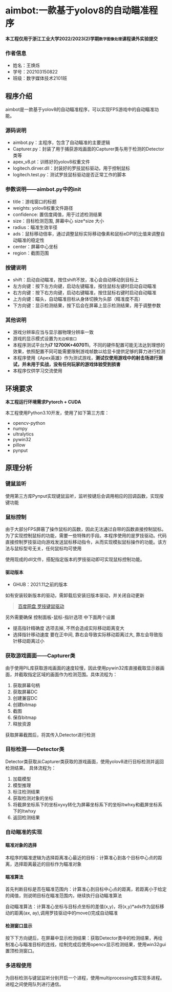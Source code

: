 # aimbot:一款基于yolov8的自动瞄准程序

**本工程仅用于浙江工业大学2022/2023(2)学期`数字图像处理`课程课外实验提交**

### 作者信息
- 姓名：王焕烁
- 学号：202103150822
- 班级：数字媒体技术2101班

## 程序介绍
aimbot是一款基于yolov8的自动瞄准程序，可以实现FPS游戏中的自动瞄准功能。

### 源码说明  
- aimbot.py：主程序，包含了自动瞄准的主要逻辑  
- Capturer.py：封装了用于捕获游戏画面的Capturer类与用于检测的Detector类等  
- apex_v8.pt：训练好的yolov8权重文件  
- logitech.dirver.dll：封装好的罗技鼠标驱动，用于控制鼠标
- logitech.test.py：测试罗技鼠标驱动是否正常工作的脚本

### 参数说明——aimbot.py中的init
- title：游戏窗口的标题
- weights: yolov8权重文件路径
- confidence: 置信度阈值，用于过滤检测结果
- size：目标检测范围, 屏幕中心 size*size 大小
- radius：瞄准生效半径
- ads：鼠标移动倍率，通过调整鼠标实际移动像素和鼠标eDPI的比值来调整自动瞄准的稳定性
- center：屏幕中心坐标
- region：截图范围

### 按键说明
- shift：启动自动瞄准，按住shift不放，准心会自动移动到目标上
- 左方向键：按下左方向键，启动左键瞄准，按住鼠标左键时启动自动瞄准
- 右方向键：按下右方向键，启动右键瞄准，按住鼠标右键时启动自动瞄准
- 上方向键：瞄头，自动瞄准目标从身体切换为头部（精准度不高）
- 下方向键：显示检测结果，按下后会在屏幕上显示检测结果，用于调整参数


### 其他说明
- 游戏分辨率应当与显示器物理分辨率一致
- 游戏的显示模式设置为`无边框窗口`
- 本程序测试平台为**i7 12700K+4070Ti**，不同的硬件配置可能无法达到理想的效果，依照配置不同可能需要限制游戏帧数以给显卡提供足够的算力进行检测
- 本程序使用《Apex英雄》作为测试游戏，**测试仅使用游戏中的射击场进行测试，并未用于实战，没有任何玩家的游戏体验受到损害**
- 本程序仅供学习交流使用

## 环境要求

**本工程运行环境需求Pytorch + CUDA**

本工程使用Python3.10开发，使用了如下第三方库：
- opencv-python
- numpy
- ultralytics
- pywin32
- pillow
- pynput

## 原理分析

### 键鼠监听
使用第三方库Pynput实现键鼠监听，监听按键后会调用相应的回调函数，实现按键功能


### 鼠标控制
由于大部分FPS屏蔽了操作鼠标的函数，因此无法通过自带的函数直接控制鼠标。为了实现控制鼠标的功能，需要一些特殊的手段。本程序使用的是罗技驱动。代码直接控制罗技驱动向游戏发送鼠标移动指令，从而实现模拟鼠标操作的功能。该方法与鼠标型号无关，任何鼠标均可使用

使用现成的dll文件，搭配指定版本的罗技驱动即可实现鼠标控制功能。
#### 驱动版本
- GHUB：2021.11之前的版本

如有安装较新版本的驱动，需卸载后安装旧版本驱动，并关闭自动更新

> [百度网盘 罗技键鼠驱动](https://pan.baidu.com/s/1VkE2FQrNEOOkW6tCOLZ-kw?pwd=yh3s)

另外需要确保 控制面板-鼠标-指针选项 中下面两个设置
- 提高指针精确度 选项去掉, 不然会造成实际移动距离变大
- 选择指针移动速度 要在正中间, 靠右会导致实际移动距离过大, 靠左会导致指针移动距离过小

### 获取游戏画面——Capturer类
由于使用PIL库获取游戏画面的速度较慢，因此使用pywin32库直接截取显示器画面，并截取指定区域的画面作为检测范围。具体流程为：
1. 获取屏幕句柄
2. 获取屏幕DC
3. 创建兼容DC
4. 创建bitmap
5. 截图
6. 保存bitmap
7. 释放资源

获取屏幕截图后，将其传入Detector进行检测

### 目标检测——Detector类
Detector类获取从Capturer类获取的游戏画面，使用yolov8进行目标检测并返回检测结果。 具体流程为：
1. 加载模型
2. 模型推理
3. 标注检测结果
4. 获取检测对象的坐标
5. 将截屏坐标系下的坐标xyxy转化为屏幕坐标系下的坐标ltwhxy和截屏坐标系下的ltwhxy
6. 返回检测结果

### 自动瞄准的实现
#### 瞄准对象的选择
本程序的瞄准逻辑为选择距离准心最近的目标：计算准心到各个目标中心点的距离，选择距离最近的目标作为瞄准对象

#### 瞄准算法
首先判断目标是否在瞄准范围内：计算准心到目标中心点的距离，若距离小于给定的阈值，则说明目标在瞄准范围内，继续执行自动瞄准算法

自动瞄准算法：计算准心坐标与目标点坐标的差值(x,y)，将(x,y)*ads作为鼠标移动的距离(ax, ay),调用罗技驱动中的move()完成自动瞄准

#### 检测窗口显示
按下下方向键后，在屏幕中显示检测结果：获取Detector类中的检测结果，再绘制准心与瞄准目标的连线，绘制完成后使用opencv显示检测结果，使用win32gui置顶检测窗口。

### 多进程使用
为目标检测与键鼠监听分别开启一个进程，使用multiprocessing库实现多进程。进程之间使用队列进行通信。


